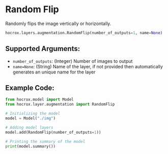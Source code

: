 # Random Flip

Randomly flips the image vertically or horizontally.

```python
hocrox.layers.augmentation.RandomFlip(number_of_outputs=1, name=None)
```

## Supported Arguments:

- `number_of_outputs`: (Integer) Number of images to output
- `name=None`: (String) Name of the layer, if not provided then automatically generates an unique name for the layer

## Example Code:

```python
from hocrox.model import Model
from hocrox.layer.augmentation import RandomFlip

# Initializing the model
model = Model("./img")

# Adding model layers
model.add(RandomFlip(number_of_outputs=1))

# Printing the summary of the model
print(model.summary())
```
